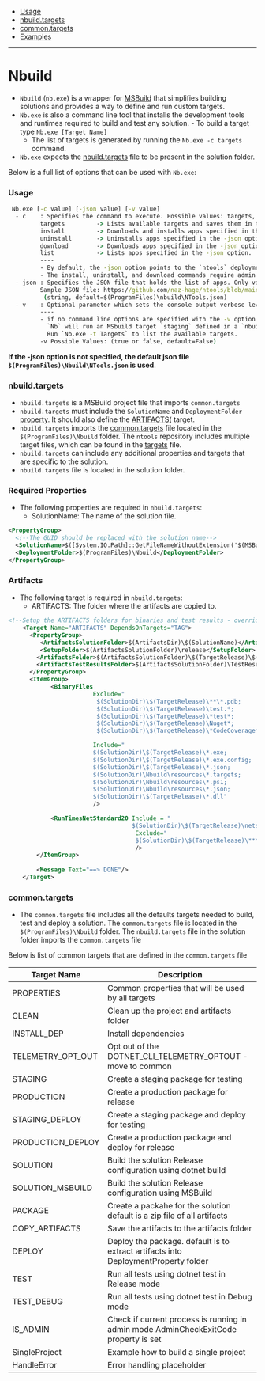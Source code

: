 - [Usage](#usage)
- [nbuild.targets](#nbuildtargets)
- [common.targets](#commontargets)
- [Examples](../usage.md)
---

# Nbuild

 - `Nbuild` (`nb.exe`) is a wrapper for [MSBuild](https://docs.microsoft.com/en-us/visualstudio/msbuild/msbuild) that simplifies building solutions and provides a way to define and run custom targets.
 - `Nb.exe` is also a command line tool that installs the development tools and runtimes required to build and test any solution.
       - To build a target type `Nb.exe [Target Name]`
      - The list of targets is generated by running the `Nb.exe -c targets` command.
  - `Nb.exe` expects the [nbuild.targets](#nbuildtargets) file to be present in the solution folder.

Below is a full list of options that can be used with `Nb.exe`:
### Usage
```cmd
 Nb.exe [-c value] [-json value] [-v value]
  - c    : Specifies the command to execute. Possible values: targets, install, uninstall, download, list.
         targets         -> Lists available targets and saves them in the targets.md file.
         install         -> Downloads and installs apps specified in the -json option.
         uninstall       -> Uninstalls apps specified in the -json option.
         download        -> Downloads apps specified in the -json option.
         list            -> Lists apps specified in the -json option.
         ----
         - By default, the -json option points to the `ntools` deployment folder: $(ProgramFiles)\build\ntools.json.
         - The install, uninstall, and download commands require admin privileges to run. (string, default=)
  - json : Specifies the JSON file that holds the list of apps. Only valid for the install, download, and list commands.
         Sample JSON file: https://github.com/naz-hage/ntools/blob/main/DevSetup/app-Ntools.json
          (string, default=$(ProgramFiles)\nbuild\NTools.json)
  - v    : Optional parameter which sets the console output verbose level
         ----
         - if no command line options are specified with the -v option , i.e.: 'Nb.exe staging -v true`
           `Nb` will run an MSbuild target `staging` defined in a `nbuild.targets` file which present in the solution folder.
           Run `Nb.exe -t Targets` to list the available targets.
         -v Possible Values: (true or false, default=False)
```

**If the -json option is not specified, the default json file `$(ProgramFiles)\Nbuild\NTools.json` is used**. 

### nbuild.targets
- `nbuild.targets` is a MSBuild project file that imports `common.targets`
- `nbuild.targets` must include the `SolutionName` and `DeploymentFolder` [property](#required-properties). It should also define the [ARTIFACTS(](#artifacts) target. 
- `nbuild.targets` imports the [common.targets](#commontargets) file located in the `$(ProgramFiles)\Nbuild` folder. The `ntools` repository includes multiple target files, which can be found in the [targets](nbuild-targets.md) file.
- `nbuild.targets` can include any additional properties and targets that are specific to the solution.  
- `nbuild.targets` file is located in the solution folder.

### Required Properties
- The following properties are required in `nbuild.targets`:
    - SolutionName: The name of the solution file.
```xml
<PropertyGroup>
  <!--The GUID should be replaced with the solution name-->
  <SolutionName>$([System.IO.Path]::GetFileNameWithoutExtension('$(MSBuildProjectDirectory)'))</SolutionName>
  <DeploymentFolder>$(ProgramFiles)\Nbuild</DeploymentFolder>
</PropertyGroup>
```

### Artifacts
- The following target is required in `nbuild.targets`:
    - ARTIFACTS: The folder where the artifacts are copied to.
```xml
<!--Setup the ARTIFACTS folders for binaries and test results - override -->
    <Target Name="ARTIFACTS" DependsOnTargets="TAG">
      <PropertyGroup>
		 <ArtifactsSolutionFolder>$(ArtifactsDir)\$(SolutionName)</ArtifactsSolutionFolder>
		 <SetupFolder>$(ArtifactsSolutionFolder)\release</SetupFolder>
        <ArtifactsFolder>$(ArtifactsSolutionFolder)\$(TargetRelease)\$(ProductVersion)</ArtifactsFolder>
		<ArtifactsTestResultsFolder>$(ArtifactsSolutionFolder)\TestResults\$(ProductVersion)</ArtifactsTestResultsFolder>
      </PropertyGroup>  
      <ItemGroup>
            <BinaryFiles 
						Exclude="
						 $(SolutionDir)\$(TargetRelease)\**\*.pdb;
						 $(SolutionDir)\$(TargetRelease)\test.*;
						 $(SolutionDir)\$(TargetRelease)\*test*;
						 $(SolutionDir)\$(TargetRelease)\Nuget*;
						 $(SolutionDir)\$(TargetRelease)\*CodeCoverage*"

						Include="
                        $(SolutionDir)\$(TargetRelease)\*.exe;
                        $(SolutionDir)\$(TargetRelease)\*.exe.config;
                        $(SolutionDir)\$(TargetRelease)\*.json;
						$(SolutionDir)\Nbuild\resources\*.targets;
						$(SolutionDir)\Nbuild\resources\*.ps1;
						$(SolutionDir)\Nbuild\resources\*.json;
                        $(SolutionDir)\$(TargetRelease)\*.dll"
						/>

            <RunTimesNetStandard20 Include = "
								   $(SolutionDir)\$(TargetRelease)\netstandard2.0\*.*"
                                    Exclude="
						            $(SolutionDir)\$(TargetRelease)\**\*.pdb"
						            />
        </ItemGroup>
		
        <Message Text="==> DONE"/>
    </Target>
```
                    
### common.targets
- The `common.targets` file includes all the defaults targets needed to build, test and deploy a solution.  The `common.targets` file is located in the `$(ProgramFiles)\Nbuild` folder.  The `nbuild.targets` file in the solution folder imports the `common.targets` file

Below is list of common targets that are defined in the `common.targets` file

| **Target Name** | **Description** |
| --- | --- |
| PROPERTIES          | Common properties that will be used by all targets |
| CLEAN               | Clean up the project and artifacts folder |
| INSTALL_DEP         | Install dependencies |
| TELEMETRY_OPT_OUT   | Opt out of the DOTNET_CLI_TELEMETRY_OPTOUT - move to common |
| STAGING             | Create a staging package for testing |
| PRODUCTION          | Create a production package for release |
| STAGING_DEPLOY      | Create a staging package and deploy for testing |
| PRODUCTION_DEPLOY   | Create a production package and deploy for release |
| SOLUTION            | Build the solution Release configuration  using dotnet build |
| SOLUTION_MSBUILD    | Build the solution Release configuration  using MSBuild |
| PACKAGE             | Create a packahe for the solution default is a zip file of all artifacts |
| COPY_ARTIFACTS      | Save the artifacts to the artifacts folder |
| DEPLOY              | Deploy the package. default is to extract artifacts into DeploymentProperty folder |
| TEST                | Run all tests using dotnet test in Release mode |
| TEST_DEBUG          | Run all tests using dotnet test in Debug mode |
| IS_ADMIN            | Check if current process is running in admin mode AdminCheckExitCode property is set |
| SingleProject       | Example how to build a single project |
| HandleError         | Error handling placeholder |


